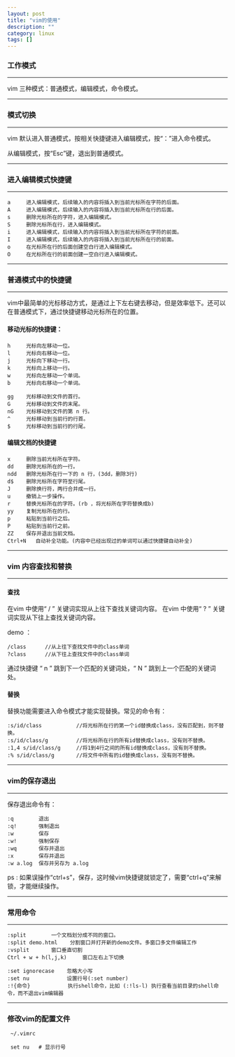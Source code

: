 ```yaml
---
layout: post
title: "vim的使用"
description: ""
category: linux
tags: []
---
```


### 工作模式

---

vim 三种模式：普通模式，编辑模式，命令模式。

---

### 模式切换

---

vim 默认进入普通模式，按相关快捷键进入编辑模式，按“：”进入命令模式。

从编辑模式，按“Esc”键，退出到普通模式。

---


### 进入编辑模式快捷键

---

```
a     进入编辑模式，后续输入的内容将插入到当前光标所在字符的后面。
A     进入编辑模式，后续输入的内容将插入到当前光标所在行的后面。
s     删除光标所在的字符，进入编辑模式。
S     删除光标所在行，进入编辑模式。
i     进入编辑模式，后续输入的内容将插入到当前光标所在字符的前面。
I     进入编辑模式，后续输入的内容将插入到当前光标所在行的前面。
o     在光标所在行的后面创建空白行进入编辑模式。
O     在光标所在行的前面创建一空白行进入编辑模式。
```

---

### 普通模式中的快捷键

---

vim中最简单的光标移动方式，是通过上下左右键去移动，但是效率低下。还可以在普通模式下，通过快捷键移动光标所在的位置。

#### 移动光标的快捷键：

```
h     光标向左移动一位。
l     光标向右移动一位。
j     光标向下移动一行。
k     光标向上移动一行。
w     光标向左移动一个单词。
b     光标向右移动一个单词。

gg    光标移动到文件的首行。
G     光标移动到文件的末尾。
nG    光标移动到文件的第 n 行。
^     光标移动到当前行的行首。
$     光标移动到当前行的行尾。
```

#### 编辑文档的快捷键

```
x     删除当前光标所在字符。
dd    删除光标所在的一行。
ndd   删除光标所在行一下的 n 行，(3dd，删除3行)
d$    删除光标所在字符至行尾。
J     删除换行符，两行合并成一行。
u     撤销上一步操作。
r     替换光标所在的字符。(rb ，将光标所在字符替换成b)
yy    复制光标所在的行。
p     粘贴到当前行之后。
P     粘贴到当前行之前。
ZZ    保存并退出当前文档。
Ctrl+N   自动补全功能。(内容中已经出现过的单词可以通过快捷键自动补全)
```

---

### vim 内容查找和替换
---

#### 查找

在vim 中使用“ / ” 关键词实现从上往下查找关键词内容。
在vim 中使用“ ? ” 关键词实现从下往上查找关键词内容。

demo ：

```
/class      //从上往下查找文件中的class单词
?class      //从下往上查找文件中的class单词
```
通过快捷键 “ n ” 跳到下一个匹配的关键词处，“ N ” 跳到上一个匹配的关键词处。

#### 替换


替换功能需要进入命令模式才能实现替换。常见的命令有：

```
:s/id/class           //将光标所在行的第一个id替换成class，没有匹配到，则不替换。
:s/id/class/g         //将光标所在行的所有id替换成class，没有则不替换。
:1,4 s/id/class/g     //将1到4行之间的所有id替换成class，没有则不替换。
:% s/id/class/g       //将文件中所有的id替换成class，没有则不替换。
```
---

### vim的保存退出
---

保存退出命令有：

```
:q        退出
:q!       强制退出
:w        保存
:w!       强制保存
:wq       保存并退出
:x        保存并退出
:w a.log  保存并另存为 a.log
```
ps : 如果误操作“ctrl+s”，保存，这时候vim快捷键就锁定了，需要“ctrl+q”来解锁，才能继续操作。

---

### 常用命令

---

```
:split        一个文档划分成不同的窗口。
:split demo.html    分割窗口并打开新的demo文件。多窗口多文件编辑工作
:vsplit       窗口垂直切割
Ctrl + w + h(l,j,k)     窗口左右上下切换

:set ignorecase    忽略大小写
:set nu            设置行号(:set number)
:!{命令}            执行shell命令，比如 (:!ls-l) 执行查看当前目录的shell命令，而不退出vim编辑器
```
---

### 修改vim的配置文件

```
 ~/.vimrc
 
 set nu   # 显示行号

```